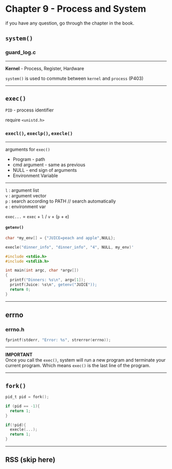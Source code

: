 # Chapter 9 - Process and System

if you have any question, go through the chapter in the book. 

## `system()`

### guard_log.c

---

**Kernel** - Process, Register, Hardware

`system()` is used to commute between `kernel` and `process` (P403)

---

## `exec()`

`PID` - process identifier

require `<unistd.h>`

### `execl()`, `execlp()`, `execle()`

---

arguments for `exec()`

* Program - path
* cmd argument - same as previous
* NULL - end sign of arguments
* Environment Variable

---

`l` : argument list  
`v` : argument vector  
`p` : search according to PATH  // search automatically  
`e` : environment var

`exec...` = `exec` + `l` / `v` + (`p` + `e`)

#### `getenv()`

```c
char *my_env[] = {"JUICE=peach and apple",NULL};

execle("dinner_info", "dinner_info", "4", NULL, my_env)'
```

```c
#include <stdio.h>
#include <stdlib.h>

int main(int argc, char *argv[])
{
  printf("Dinners: %s\n", argv[1]);
  printf(Juice: %s\n", getenv("JUICE"));
  return 0;
}
```

---

## errno

### errno.h

```c
fprintf(stderr, "Error: %s", strerror(errno));
```

---

**IMPORTANT**  
Once you call the `exec()`, system will run a new program and terminate your current program. Which means `exec()` is the last line of the program.

---

## `fork()`

```c
pid_t pid = fork();

if (pid == -1){
  return 1;
}

if(!pid){
  execle(...);
  return 1;
}
```

---

## RSS (skip here)